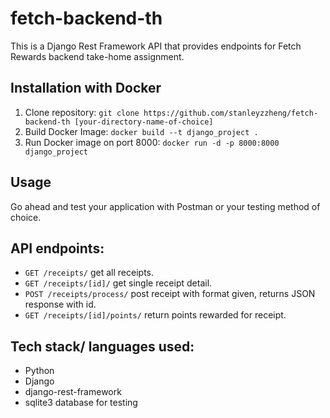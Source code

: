 # fetch-backend-th
This is a Django Rest Framework API that provides endpoints for Fetch Rewards backend take-home assignment.
## Installation with Docker
1. Clone repository: `git clone https://github.com/stanleyzzheng/fetch-backend-th [your-directory-name-of-choice]`
2. Build Docker Image: `docker build --t django_project .`
3. Run Docker image on port 8000: `docker run -d -p 8000:8000 django_project`

## Usage
Go ahead and test your application with Postman or your testing method of choice.

## API endpoints:
- `GET /receipts/` get all receipts. 
- `GET /receipts/[id]/` get single receipt detail.
- `POST /receipts/process/` post receipt with format given, returns JSON response with id.
- `GET /receipts/[id]/points/` return points rewarded for receipt.



## Tech stack/ languages used:
- Python
- Django
- django-rest-framework
- sqlite3 database for testing


